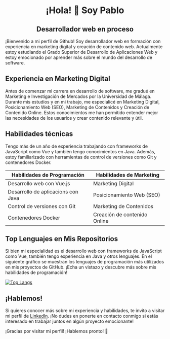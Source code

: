 <!---
pabcrudel/pabcrudel is a ✨ special ✨ repository because its `README.md` (this file) appears on your GitHub profile.
You can click the Preview link to take a look at your changes.
--->

<h1 align="center">¡Hola! 👋 Soy Pablo</h1>
<h2 align="center">Desarrollador web en proceso</h2>

¡Bienvenido a mi perfil de Github! Soy desarrollador web en formación con experiencia en marketing digital y creación de contenido web. Actualmente estoy estudiando el Grado Superior de Desarrollo de Aplicaciones Web y estoy emocionado por aprender más sobre el mundo del desarrollo de software.

## Experiencia en Marketing Digital

Antes de comenzar mi carrera en desarrollo de software, me gradué en Marketing e Investigación de Mercados por la Universidad de Málaga. Durante mis estudios y en mi trabajo, me especialicé en Marketing Digital, Posicionamiento Web (SEO), Marketing de Contenidos y Creación de Contenido Online. Estos conocimientos me han permitido entender mejor las necesidades de los usuarios y crear contenido relevante y útil.

## Habilidades técnicas

Tengo más de un año de experiencia trabajando con frameworks de JavaScript como Vue y también tengo conocimientos en Java. Además, estoy familiarizado con herramientas de control de versiones como Git y contenedores Docker.

| Habilidades de Programación | Habilidades de Marketing |
| -------------------- | ------------------------ |
| Desarrollo web con Vue.js | Marketing Digital |
| Desarrollo de aplicacions con Java | Posicionamiento Web (SEO) |
| Control de versiones con Git | Marketing de Contenidos |
| Contenedores Docker | Creación de contenido Online |

## Top Lenguajes en Mis Repositorios

Si bien mi especialidad es el desarrollo web con frameworks de JavaScript como Vue, también tengo experiencia en Java y otros lenguajes. En el siguiente gráfico se muestran los lenguajes de programación más utilizados en mis proyectos de GitHub. ¡Echa un vistazo y descubre más sobre mis habilidades de programación!

[![Top Langs](https://github-readme-stats.vercel.app/api/top-langs/?username=pabcrudel&layout=compact&langs_count=10&hide_title=true)](https://github.com/pabcrudel?tab=repositories)


## ¡Hablemos!

Si quieres conocer más sobre mi experiencia y habilidades, te invito a visitar mi perfil de [LinkedIn](https://www.linkedin.com/in/pablocrudelhom/). ¡No dudes en ponerte en contacto conmigo si estás interesado en trabajar juntos en algún proyecto emocionante! 

¡Gracias por visitar mi perfil! ¡Hablemos pronto! 🚀

